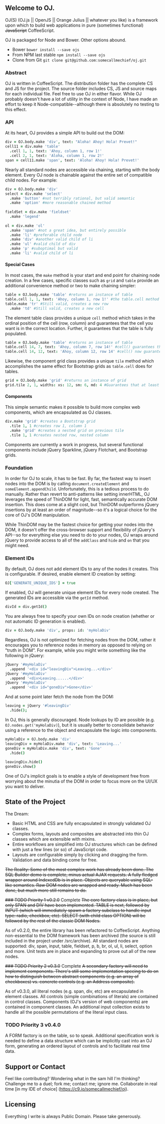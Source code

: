 ## Welcome to OJ.
OJ(S) (OJ.js || OpenJS || Orange Julius || whatever you like) is a framework upon which to build web applications in pure (sometimes functional) ~~JavaScript~~ CoffeeScript.

OJ is packaged for Node and Bower. Other options abound.
* Bower `bower install --save ojs`
* From NPM last stable `npm install --save ojs`
* Clone from Git `git clone git@github.com:somecallmechief/oj.git`

### Abstract

OJ is written in CoffeeScript. The distribution folder has the complete CS and JS for the project.
The source folder includes CS, JS and source maps for each individual file.
Feel free to use OJ in either flavor.
While OJ probably doesn't have a lot of utility in the context of Node, I have made an effort to keep it Node-compatible--although there is absolutely no testing to this effect.

### API

At its heart, OJ provides a simple API to build out the DOM:

```coffee
div = OJ.body.make 'div', text: "Aloha! Ahoy! Hola! Prevet!"
cell11 = div.make 'table'
  .cell 1, 1, text: 'Ahoy, column 1, row 1!'
  .cell 2, 1, text: 'Aloha, column 1, row 2!'
span = cell11.make 'span', text: 'Aloha! Ahoy! Hola! Prevet!'
```

Nearly all standard nodes are accessible via chaining, starting with the body element. Every OJ node is chainable against the entire set of compatible child nodes. For example:

```coffee
div = OJ.body.make 'div'
select = div.make 'select'
  .make 'button' #not terribly rational, but valid semantic
  .make 'option' #more reasonable chained method
  
fieldSet = div.make 'fieldset'
  .make 'legend'
  
ol = div.make 'ol'
  .make 'span' #not a great idea, but entirely possible
  .make 'li' #preferable child node
  .make 'div' #another valid child of li
  .make 'ul' #valid child of div
  .make 'p' #suboptimal but valid
  .make 'li' #valid child of li
```

#### Special Cases

In most cases, the `make` method is your start and end point for chaining node creation. In a few cases, specific classes such as `grid` and `table` provide an additional convenience
method or two to make chaining simpler:

```coffee
table = OJ.body.make 'table' #returns an instance of table
table.cell 1, 1, text: 'Ahoy, column 1, row 1!' #the table.cell method provides a simple abstraction over table.make 'tr' and table.make 'td'
table.make 'tr' #Still valid, creates a new row
  .make 'td' #Still valid, creates a new cell
```

The element table class provides a unique `cell` method which takes in the ordinal position of the cell (row, column) and guarantees that the cell you want is in the correct location.
Further, it guarantees that the table is fully populated.

```coffee
table = OJ.body.make 'table' #returns an instance of table
table.cell 14, 7, text: 'Ahoy, column 7, row 14!' #cell() guarantees that rows 1-13 are created and that each row has at least 7 columns (filled with non-breaking whitespace if absent)
table.cell 14, 12, text: 'Ahoy, column 12, row 14' #cell() now guarantees that all existing rows also have 14 columns (filled with non-breaking whitespace if absent)
```

Likewise, the component grid class provides a unique `tile` method which accomplishes the same effect for Bootstrap grids as `table.cell` does for tables.

```coffee
grid = OJ.body.make 'grid' #returns an instance of grid
grid.tile 2, 1, widths: xs: 12, sm: 6, md: 4 #Guarantees that at least 2 Bootstrap rows exist, each with 1 column
```

#### Components

This simple semantic makes it possible to build more complex web components, which are encapsulated as OJ classes.

```coffee
div.make 'grid' #creates a Bootstrap grid
  .tile 1, 1 #creates row 1, column 1
  .make 'grid' #creates a nested grid on previous tile
  .tile 1, 1 #creates nested row, nested column
```

Components are currently a work in progress, but several functional components include jQuery Sparkline, jQuery Flotchart, and Bootstrap grids.

### Foundation

In order for OJ to scale, it has to be fast. By far, the fastest way to insert nodes into the DOM is by calling `document.createElement` and `someElement.appendChild`. Unfortunately, this is a tedious process to do manually. Rather than revert to anti-patterns like setting innerHTML, OJ leverages the speed of ThinDOM for light, fast, semantically accurate DOM insertion. This does come at a slight cost, but ThinDOM outperforms jQuery insertions by at least an order of magnitude--so it's a logical choice for the core of OJ's DOM manipulation. 

While ThinDOM may be the fastest choice for getting your nodes into the DOM, it doesn't offer the cross-browser support and flexibility of jQuery's API--so for everything else you need to do to your nodes, OJ wraps around jQuery to provide access to all of the `addClass` and `hide` and `on` that you might need.

### Element IDs

By default, OJ does not add element IDs to any of the nodes it creates. This is configurable. If desired, enable element ID creation by setting:

```coffee
OJ['GENERATE_UNIQUE_IDS'] = true
```

If enabled, OJ will generate unique element IDs for every node created. The generated IDs are accessible via the `getId` method.

```coffee
divId = div.getId()
```

You are always free to specify your own IDs on node creation (whether or not automatic ID generation is enabled).

```coffee
div = OJ.body.make 'div', props: id: 'myHolaDiv'
```

Regardless, OJ is not optimized for fetching nodes from the DOM, rather it encourages you to reference nodes in memory as opposed to relying on "truth in DOM". 
For example, while you might write something like the following in jQuery:

```coffee
jQuery '#myHolaDiv'
  .append '<div id="leavingDiv">Leaving...</div>'
jQuery '#myHolaDiv'
  .append '<div>Leaving......</div>'
jQuery '#myHolaDiv'
  .append '<div id="goneDiv">Gone</div>'
```

And at some point later fetch the node from the DOM:

```coffee
leaving = jQuery '#leavingDiv'
  .hide();
```

In OJ, this is generally discouraged. Node lookups by ID are possible (e.g. `OJ.nodes.get('myHolaDiv)`), but it is usually better to consolidate behavior using a reference to the object and encapsulate the logic into components.

```coffee
myHolaDiv = OJ.body.make 'div'
leavingDiv = myHolaDiv.make 'div', text: 'Leaving...'
goneDiv = myHolaDiv.make 'div', text: 'Gone'
  .hide()
  
leavingDiv.hide()
goneDiv.show()  
```

One of OJ's implicit goals is to enable a style of development free from worrying about the minutia
of the DOM in order to focus more on the UI/UX you want to deliver.

## State of the Project

The Dream: 
* Basic HTML and CSS are fully encapsulated in strongly validated OJ classes.
* Complex forms, layouts and composites are abstracted into thin OJ classes which are extensible with mixins. 
* Entire workflows are simplified into OJ structures which can be defined with just a few lines (or so) of JavaScript code.
* Layouts are configurable simply by clicking and dragging the form. Validation and data binding come for free.

~~The Reality: Some of the most complex work has already been done. The SQL Builder demo is complete, minus actual AJAX requests. A fully fledged wrapper around IndexedDb is in place. Objects are queryable using SQL-like semantics. Raw DOM nodes are wrapped and ready. Much has been done, but much more still remains to do.~~

~~### TODO Priority 1 v0.2.0~~ Complete
~~The core factory class is in place, but only SPAN and DIV have been implemented. TABLE is next, followed by INPUT (which will immediately spawn a factory subclass to handle input type: radio, checkbox, etc). SELECT (with child class OPTION) will be followed by the rest of the classic DOM Nodes.~~

As of v0.2.0, the entire library has been refactored to CoffeeScript. Anything non-essential to the DOM framework has been archived (the source is still included in the project under /src/archive).
All standard nodes are supported: div, span, input, table, fieldset, p, b, br, ol, ul, li, select, option and more. Unit tests are in place and expanding to prove out all of the new nodes.

~~### TODO Priority 2 v0.3.0~~ Complete
~~A secondary factory will need to implement components. There's still some implementation specing to do on how to distinguish
between abstract components (e.g. an array of checkboxes) vs. concrete controls (e.g. an Address composite).~~

As of v0.3.0, all literal nodes (e.g. span, div, etc) are encapsulated in element classes. 
All controls (simple combinations of literals) are contained in control classes.
Components (OJ's version of web components) are contained in component classes.
An additional input collection exists to handle all the possible permutations of the literal input class.

### TODO Priority 3 v0.4.0
A FORM factory is on the table, so to speak. Additional specification work is needed to define a data structure
which can be implicitly cast into an OJ form, generating an ordered layout of controls and to facilitate real time data.

## Support or Contact
Feel like contributing? Wondering what in the sam hill I'm thinking? Challenge me to a duel; fork me; contact me; ignore me.
Collaborate in real time [in my IDE of choice] (https://c9.io/somecallmechief/oj).

## Licensing
Everything I write is always Public Domain. Please take generously.
